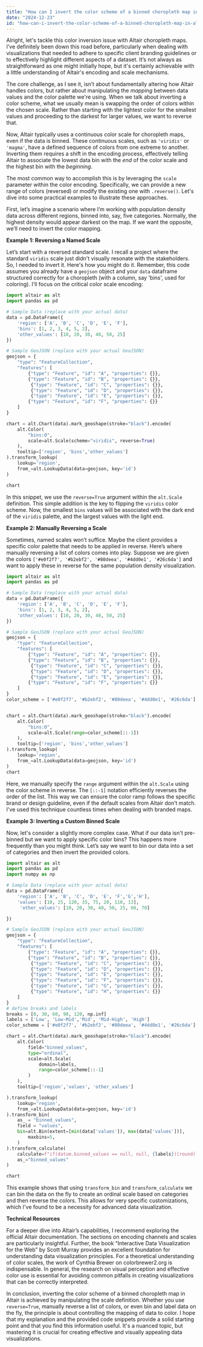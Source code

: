 ```yaml
---
title: "How can I invert the color scheme of a binned choropleth map in Altair?"
date: "2024-12-23"
id: "how-can-i-invert-the-color-scheme-of-a-binned-choropleth-map-in-altair"
---
```


Alright, let's tackle this color inversion issue with Altair choropleth maps. I’ve definitely been down this road before, particularly when dealing with visualizations that needed to adhere to specific client branding guidelines or to effectively highlight different aspects of a dataset. It’s not always as straightforward as one might initially hope, but it's certainly achievable with a little understanding of Altair's encoding and scale mechanisms.

The core challenge, as I see it, isn’t about fundamentally altering how Altair handles colors, but rather about manipulating the *mapping* between data values and the color palette we're using. When we talk about inverting a color scheme, what we usually mean is swapping the order of colors within the chosen scale. Rather than starting with the lightest color for the smallest values and proceeding to the darkest for larger values, we want to reverse that.

Now, Altair typically uses a continuous color scale for choropleth maps, even if the data is binned. These continuous scales, such as `'viridis'` or `'magma'`, have a defined sequence of colors from one extreme to another. Inverting them requires a shift in the encoding process, effectively telling Altair to associate the lowest data bin with the *end* of the color scale and the highest bin with the *beginning*.

The most common way to accomplish this is by leveraging the `scale` parameter within the color encoding. Specifically, we can provide a new range of colors (reversed) or modify the existing one with `.reverse()`. Let's dive into some practical examples to illustrate these approaches.

First, let’s imagine a scenario where I’m working with population density data across different regions, binned into, say, five categories. Normally, the highest density would appear darkest on the map. If we want the opposite, we’ll need to invert the color mapping.

**Example 1: Reversing a Named Scale**

Let’s start with a reversed standard scale. I recall a project where the standard `viridis` scale just didn't visually resonate with the stakeholders. So, I needed to invert it. Here's how you might do it. Remember, this code assumes you already have a `geojson` object and your `data` dataframe structured correctly for a choropleth (with a column, say 'bins', used for coloring). I'll focus on the critical color scale encoding:

```python
import altair as alt
import pandas as pd

# Sample Data (replace with your actual data)
data = pd.DataFrame({
    'region': ['A', 'B', 'C', 'D', 'E', 'F'],
    'bins': [1, 2, 3, 4, 5, 2],
    'other_values': [10, 20, 30, 40, 50, 25]
})

# Sample GeoJSON (replace with your actual GeoJSON)
geojson = {
    "type": "FeatureCollection",
    "features": [
        {"type": "Feature", "id": "A", "properties": {}},
        {"type": "Feature", "id": "B", "properties": {}},
         {"type": "Feature", "id": "C", "properties": {}},
         {"type": "Feature", "id": "D", "properties": {}},
         {"type": "Feature", "id": "E", "properties": {}},
        {"type": "Feature", "id": "F", "properties": {}}
    ]
}

chart = alt.Chart(data).mark_geoshape(stroke="black").encode(
    alt.Color(
        "bins:O",
        scale=alt.Scale(scheme="viridis", reverse=True)
    ),
    tooltip=['region', 'bins','other_values']
).transform_lookup(
    lookup='region',
    from_=alt.LookupData(data=geojson, key='id')
)

chart
```

In this snippet, we use the `reverse=True` argument within the `alt.Scale` definition. This simple addition is the key to flipping the `viridis` color scheme. Now, the smallest `bins` values will be associated with the dark end of the `viridis` palette, and the largest values with the light end.

**Example 2: Manually Reversing a Scale**

Sometimes, named scales won’t suffice. Maybe the client provides a specific color palette that needs to be applied in reverse. Here’s where manually reversing a list of colors comes into play. Suppose we are given the colors `['#e0f2f7', '#b2ebf2', '#80deea', '#4dd0e1', '#26c6da']` and want to apply these in reverse for the same population density visualization.

```python
import altair as alt
import pandas as pd

# Sample Data (replace with your actual data)
data = pd.DataFrame({
    'region': ['A', 'B', 'C', 'D', 'E', 'F'],
    'bins': [1, 2, 3, 4, 5, 2],
    'other_values': [10, 20, 30, 40, 50, 25]
})

# Sample GeoJSON (replace with your actual GeoJSON)
geojson = {
    "type": "FeatureCollection",
    "features": [
        {"type": "Feature", "id": "A", "properties": {}},
        {"type": "Feature", "id": "B", "properties": {}},
         {"type": "Feature", "id": "C", "properties": {}},
         {"type": "Feature", "id": "D", "properties": {}},
         {"type": "Feature", "id": "E", "properties": {}},
        {"type": "Feature", "id": "F", "properties": {}}
    ]
}
color_scheme = ['#e0f2f7', '#b2ebf2', '#80deea', '#4dd0e1', '#26c6da']


chart = alt.Chart(data).mark_geoshape(stroke="black").encode(
    alt.Color(
        "bins:O",
        scale=alt.Scale(range=color_scheme[::-1])
    ),
    tooltip=['region', 'bins','other_values']
).transform_lookup(
    lookup='region',
    from_=alt.LookupData(data=geojson, key='id')
)
chart
```

Here, we manually specify the `range` argument within the `alt.Scale` using the color scheme in reverse. The `[::-1]` notation efficiently reverses the order of the list. This way we can ensure the color ramp follows the specific brand or design guideline, even if the default scales from Altair don’t match. I've used this technique countless times when dealing with branded maps.

**Example 3: Inverting a Custom Binned Scale**

Now, let's consider a slightly more complex case. What if our data isn't pre-binned but we want to apply specific color bins? This happens more frequently than you might think. Let’s say we want to bin our data into a set of categories and then invert the provided colors.

```python
import altair as alt
import pandas as pd
import numpy as np

# Sample Data (replace with your actual data)
data = pd.DataFrame({
    'region': ['A', 'B', 'C', 'D', 'E', 'F','G','H'],
    'values': [10, 25, 120, 35, 75, 20, 110, 13],
     'other_values': [10, 20, 30, 40, 50, 25, 60, 70]

})

# Sample GeoJSON (replace with your actual GeoJSON)
geojson = {
    "type": "FeatureCollection",
    "features": [
        {"type": "Feature", "id": "A", "properties": {}},
        {"type": "Feature", "id": "B", "properties": {}},
         {"type": "Feature", "id": "C", "properties": {}},
         {"type": "Feature", "id": "D", "properties": {}},
         {"type": "Feature", "id": "E", "properties": {}},
         {"type": "Feature", "id": "F", "properties": {}},
         {"type": "Feature", "id": "G", "properties": {}},
         {"type": "Feature", "id": "H", "properties": {}}
    ]
}
# define breaks and labels
breaks = [0, 30, 60, 90, 120, np.inf]
labels = ['Low', 'Low-Mid','Mid', 'Mid-High', 'High']
color_scheme = ['#e0f2f7', '#b2ebf2', '#80deea', '#4dd0e1', '#26c6da']

chart = alt.Chart(data).mark_geoshape(stroke="black").encode(
    alt.Color(
        field="binned_values",
        type="ordinal",
        scale=alt.Scale(
            domain=labels,
            range=color_scheme[::-1]
        )
    ),
    tooltip=['region','values', 'other_values']

).transform_lookup(
    lookup='region',
    from_=alt.LookupData(data=geojson, key='id')
).transform_bin(
    as_ = "binned_values",
    field = "values",
    bin=alt.Bin(extent=[min(data['values']), max(data['values'])],
        maxbins=5,
    )
).transform_calculate(
    calculate=f"if(datum.binned_values == null, null, {labels})[round((datum.binned_values - {min(data['values'])})* {len(labels)}/({max(data['values'])-min(data['values'])}))] ",
    as_="binned_values"
)

chart
```

This example shows that using `transform_bin` and `transform_calculate` we can bin the data on the fly to create an ordinal scale based on categories and then reverse the colors. This allows for very specific customizations, which I've found to be a necessity for advanced data visualization.

**Technical Resources**

For a deeper dive into Altair’s capabilities, I recommend exploring the official Altair documentation. The sections on encoding channels and scales are particularly insightful. Further, the book “Interactive Data Visualization for the Web” by Scott Murray provides an excellent foundation for understanding data visualization principles. For a theoretical understanding of color scales, the work of Cynthia Brewer on colorbrewer2.org is indispensable. In general, the research on visual perception and effective color use is essential for avoiding common pitfalls in creating visualizations that can be correctly interpreted.

In conclusion, inverting the color scheme of a binned choropleth map in Altair is achieved by manipulating the scale definition. Whether you use `reverse=True`, manually reverse a list of colors, or even bin and label data on the fly, the principle is about controlling the mapping of data to color. I hope that my explanation and the provided code snippets provide a solid starting point and that you find this information useful. It's a nuanced topic, but mastering it is crucial for creating effective and visually appealing data visualizations.
